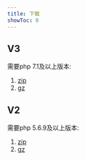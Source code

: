```yaml
---
title: 下载
showToc: 0
---
```


## V3

需要php 7.1及以上版本:

1. [zip](http://down.wulaphp.com/wulaphp-latest.zip)
2. [gz](http://down.wulaphp.com/wulaphp-latest.tar.gz)

## V2

需要php 5.6.9及以上版本:

1. [zip](http://down.wulaphp.com/wulaphp-v2.zip)
2. [gz](http://down.wulaphp.com/wulaphp-v2.tar.gz)
